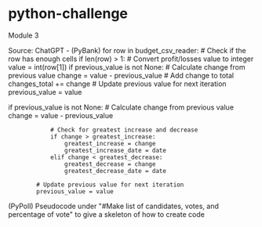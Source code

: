 # python-challenge
Module 3

Source: ChatGPT -
(PyBank)
for row in budget_csv_reader:
        # Check if the row has enough cells
        if len(row) > 1:
            # Convert profit/losses value to integer
            value = int(row[1])
            if previous_value is not None:
                # Calculate change from previous value
                change = value - previous_value
                # Add change to total
                changes_total += change
            # Update previous value for next iteration
            previous_value = value

if previous_value is not None:
                # Calculate change from previous value
                change = value - previous_value
                
                # Check for greatest increase and decrease
                if change > greatest_increase:
                    greatest_increase = change
                    greatest_increase_date = date
                elif change < greatest_decrease:
                    greatest_decrease = change
                    greatest_decrease_date = date
                    
            # Update previous value for next iteration
            previous_value = value

(PyPoll)
Pseudocode under "#Make list of candidates, votes, and percentage of vote" to give a skeleton of how to create code
